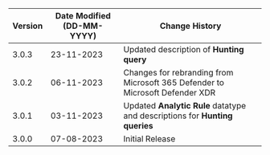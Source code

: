 | **Version** | **Date Modified (DD-MM-YYYY)** | **Change History**                                                           |
|-------------|--------------------------------|------------------------------------------------------------------------------|
| 3.0.3       |     23-11-2023                 | Updated description of **Hunting query**
| 3.0.2       |     06-11-2023                 | Changes for rebranding from Microsoft 365 Defender to Microsoft Defender XDR |
| 3.0.1       |     03-11-2023                 | Updated **Analytic Rule** datatype and descriptions for **Hunting queries**  |
| 3.0.0       |     07-08-2023                 | Initial Release                                                              | 
